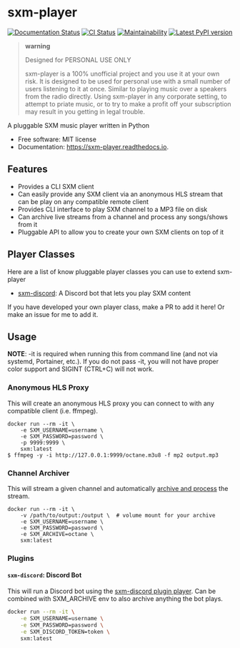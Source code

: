 # sxm-player

[![Documentation Status](https://readthedocs.org/projects/sxm-player/badge/?version=latest)](https://sxm-player.readthedocs.io/en/latest/?badge=latest)
[![CI Status](https://github.com/AngellusMortis/sxm-player/actions/workflows/ci.yml/badge.svg)](https://github.com/AngellusMortis/sxm-player/actions/workflows/ci.yml)
[![Maintainability](https://api.codeclimate.com/v1/badges/afffd386b11a760d80cc/maintainability)](https://codeclimate.com/github/AngellusMortis/sxm-player/maintainability)
[![Latest PyPI version](https://pypip.in/v/sxm-player/badge.png)](https://pypi.org/project/sxm-player/)

> **warning**
>
> Designed for PERSONAL USE ONLY
>
> sxm-player is a 100% unofficial project and you use it at your own
> risk. It is designed to be used for personal use with a small number
> of users listening to it at once. Similar to playing music over a
> speakers from the radio directly. Using sxm-player in any corporate
> setting, to attempt to priate music, or to try to make a profit off
> your subscription may result in you getting in legal trouble.

A pluggable SXM music player written in Python

- Free software: MIT license
- Documentation: <https://sxm-player.readthedocs.io>.

## Features

- Provides a CLI SXM client
- Can easily provide any SXM client via an anonymous HLS stream that
  can be play on any compatible remote client
- Provides CLI interface to play SXM channel to a MP3 file on disk
- Can archive live streams from a channel and process any songs/shows
  from it
- Pluggable API to allow you to create your own SXM clients on top of
  it

## Player Classes

Here are a list of know pluggable player classes you can use to extend
sxm-player

- [sxm-discord](https://github.com/AngellusMortis/sxm-discord): A
  Discord bot that lets you play SXM content

If you have developed your own player class, make a PR to add it here!
Or make an issue for me to add it.

## Usage

**NOTE**: -it is required when running this from command line (and not
via systemd, Portainer, etc.). If you do not pass -it, you will not have
proper color support and SIGINT (CTRL+C) will not work.

### Anonymous HLS Proxy

This will create an anonymous HLS proxy you can connect to with any
compatible client (i.e. ffmpeg).

``` {.sourceCode .console}
docker run --rm -it \
    -e SXM_USERNAME=username \
    -e SXM_PASSWORD=password \
    -p 9999:9999 \
    sxm:latest
$ ffmpeg -y -i http://127.0.0.1:9999/octane.m3u8 -f mp2 output.mp3
```

### Channel Archiver

This will stream a given channel and automatically [archive and
process](https://sxm-player.readthedocs.io/en/latest/usage.html) the
stream.

``` {.sourceCode .console}
docker run --rm -it \
    -v /path/to/output:/output \  # volume mount for your archive
    -e SXM_USERNAME=username \
    -e SXM_PASSWORD=password \
    -e SXM_ARCHIVE=octane \
    sxm:latest
```

### Plugins

#### `sxm-discord`: Discord Bot

This will run a Discord bot using the [sxm-discord plugin
player](https://sxm-discord.readthedocs.io/en/latest/usage.html). Can be
combined with SXM\_ARCHIVE env to also archive anything the bot plays.

```bash
docker run --rm -it \
    -e SXM_USERNAME=username \
    -e SXM_PASSWORD=password \
    -e SXM_DISCORD_TOKEN=token \
    sxm:latest
```
